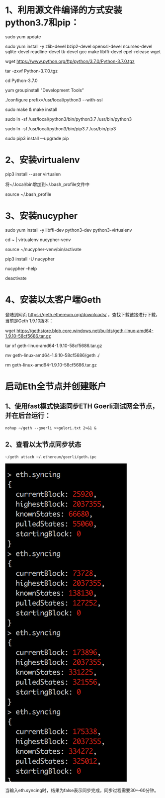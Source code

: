# 1、利用源文件编译的方式安装python3.7和pip：
sudo yum update

sudo yum install -y zlib-devel bzip2-devel openssl-devel ncurses-devel sqlite-devel readline-devel tk-devel gcc make libffi-devel epel-release wget

wget https://www.python.org/ftp/python/3.7.0/Python-3.7.0.tgz

tar -zxvf Python-3.7.0.tgz

cd Python-3.7.0

yum groupinstall "Development Tools”  

./configure prefix=/usr/local/python3 --with-ssl

sudo make & make install

sudo ln -sf /usr/local/python3/bin/python3.7 /usr/bin/python3

sudo ln -sf /usr/local/python3/bin/pip3.7 /usr/bin/pip3

sudo pip3 install --upgrade pip

# 2、安装virtualenv

pip3 install --user virtualen

将~/.local/bin增加到~/.bash_profile文件中

source ~/.bash_profile

# 3、安装nucypher
sudo yum install -y libffi-dev python3-dev python3-virtualenv

cd ~ | virtualenv nucypher-venv

source ~/nucypher-venv/bin/activate

pip3 install -U nucypher

nucypher –help

deactivate

# 4、安装以太客户端Geth
登陆到网页 https://geth.ethereum.org/downloads/ ，查找下载链接进行下载，当前是Geth 1.9.10版本：

wget https://gethstore.blob.core.windows.net/builds/geth-linux-amd64-1.9.10-58cf5686.tar.gz

tar xf geth-linux-amd64-1.9.10-58cf5686.tar.gz

mv geth-linux-amd64-1.9.10-58cf5686/geth ./

rm geth-linux-amd64-1.9.10-58cf5686.tar.gz


# 启动Eth全节点并创建账户
## 1、使用fast模式快速同步ETH Goerli测试网全节点，并在后台运行：
```
nohup ~/geth --goerli >>gelori.txt 2>&1 &
```

## 2、查看以太节点同步状态
```
~/geth attach ~/.ethereum/goerli/geth.ipc
```

![eth节点同步情况](/.gitbook/assets/nucypher/同步情况.png)

当输入eth.syncing时，结果为false表示同步完成，同步过程需要30～60分钟。